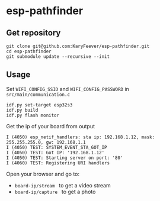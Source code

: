 # esp-pathfinder

## Get repository
```
git clone git@github.com:KaryFeever/esp-pathfinder.git
cd esp-pathfinder
git submodule update --recursive --init
```

## Usage
Set `WIFI_CONFIG_SSID` and `WIFI_CONFIG_PASSWORD` in `src/main/communication.c` 
```
idf.py set-target esp32s3
idf.py build
idf.py flash monitor
```

Get the ip of your board from output
```
I (4050) esp_netif_handlers: sta ip: 192.168.1.12, mask: 255.255.255.0, gw: 192.168.1.1
I (4050) TEST: SYSTEM_EVENT_STA_GOT_IP
I (4050) TEST: Got IP: '192.168.1.12'
I (4050) TEST: Starting server on port: '80'
I (4060) TEST: Registering URI handlers
```

Open your browser and go to:
- `board-ip/stream ` to get a video stream
- `board-ip/capture ` to get a photo
